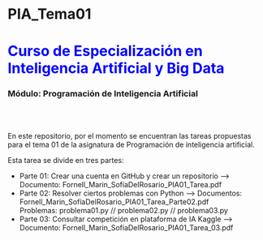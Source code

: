 # PIA_Tema01
<h1 style="color: blue">Curso de Especialización en Inteligencia Artificial y Big Data</h1>
<h3>Módulo: Programación de Inteligencia Artificial</h3>
<br><br>
<p>En este repositorio, por el momento se encuentran las tareas propuestas para el tema 01 de la asignatura de Programación de inteligencia artificial.</p>
<p>Esta tarea se divide en tres partes:</p>
<ul>
  <li>Parte 01: Crear una cuenta en GitHub y crear un repositorio  -->  Documento: Fornell_Marin_SofíaDelRosario_PIA01_Tarea.pdf</li>
  <li>Parte 02: Resolver ciertos problemas con Python  -->  Documentos: Fornell_Marin_SofíaDelRosario_PIA01_Tarea_Parte02.pdf
                                                                        <br> Problemas:  problema01.py  //   problema02.py   //   problema03.py</li>
  <li>Parte 03: Consultar competición en plataforma de IA Kaggle  -->  Documento: Fornell_Marin_SofíaDelRosario_PIA01_Tarea_03.pdf</li>
</ul>
